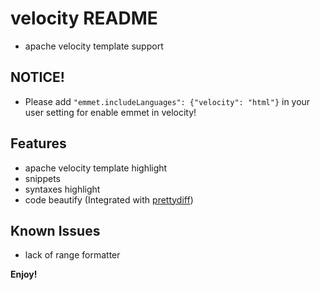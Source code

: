 # velocity README

- apache velocity template support

## NOTICE!

- Please add `"emmet.includeLanguages": {"velocity": "html"}` in your user setting for enable emmet in velocity!

## Features

- apache velocity template highlight
- snippets
- syntaxes highlight
- code beautify (Integrated with [prettydiff](http://prettydiff.com/))

## Known Issues

- lack of range formatter

**Enjoy!**